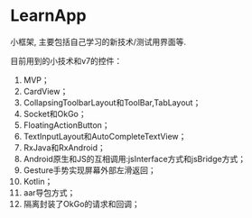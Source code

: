 # LearnApp
小框架, 主要包括自己学习的新技术/测试用界面等.

目前用到的小技术和v7的控件：
01. MVP；
02. CardView；
03. CollapsingToolbarLayout和ToolBar,TabLayout；
04. Socket和OkGo；
05. FloatingActionButton；
06. TextInputLayout和AutoCompleteTextView；
07. RxJava和RxAndroid；
08. Android原生和JS的互相调用:jsInterface方式和jsBridge方式；
09. Gesture手势实现屏幕外部左滑返回；
10. Kotlin；
11. aar导包方式；
12. 隔离封装了OkGo的请求和回调；
